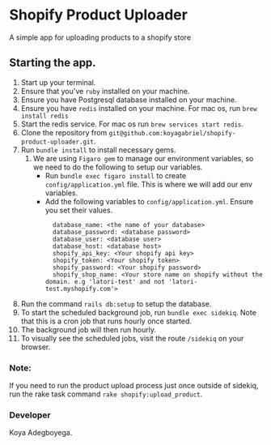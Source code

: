 # Shopify Product Uploader
A simple app for uploading products to a shopify store

## Starting the app.
1. Start up your terminal.
2. Ensure that you've `ruby` installed on your machine.
3. Ensure you have Postgresql database installed on your machine.
4. Ensure you have `redis` installed on your machine. For mac os, run `brew install redis`
5. Start the redis service. For mac os run `brew services start redis`.
6. Clone the repository from `git@github.com:koyagabriel/shopify-product-uploader.git`.
7. Run `bundle install` to install necessary gems.
   1. We are using `Figaro gem` to manage our environment variables, so we need to do the following to setup our variables.
      - Run `bundle exec figaro install` to create `config/application.yml` file. This is where we  will add our env variables.
      - Add the following variables to `config/application.yml`. Ensure you set their values.
        ```
          database_name: <the name of your database>
          database_password: <database password>
          database_user: <database user>
          database_host: <database host>
          shopify_api_key: <Your shopify api key>
          shopify_token: <Your shopify token>
          shopify_password: <Your shopify password>
          shopify_shop_name: <Your store name on shopify without the domain. e.g 'latori-test' and not 'latori-test.myshopify.com'>
          ```
8. Run the command `rails db:setup` to setup the database.
9. To start the scheduled background job, run `bundle exec sidekiq`. Note that this is a cron job that runs hourly once started.
10. The background job will then run hourly.
11. To visually see the scheduled jobs, visit the route `/sidekiq` on your browser.

### Note: 
If you need to run the product upload process just once outside of sidekiq, run the rake task command `rake shopify:upload_product`.

### Developer
Koya Adegboyega.